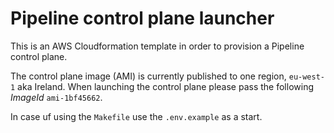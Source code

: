 # Pipeline control plane launcher

This is an AWS Cloudformation template in order to provision a Pipeline control plane.

The control plane image (AMI) is currently published to one region, `eu-west-1` aka Ireland. When launching the control plane please pass the following *ImageId* `ami-1bf45662`.

In case uf using the `Makefile` use the `.env.example` as a start. 
